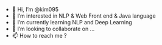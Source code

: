 - 👋 Hi, I’m @kim095
- 👀 I’m interested in NLP & Web Front end & Java language
- 🌱 I’m currently learning NLP and Deep Learning
- 💞️ I’m looking to collaborate on ...
- 📫 How to reach me ?

<!---
kim095/kim095 is a ✨ special ✨ repository because its `README.md` (this file) appears on your GitHub profile.
You can click the Preview link to take a look at your changes.
--->

